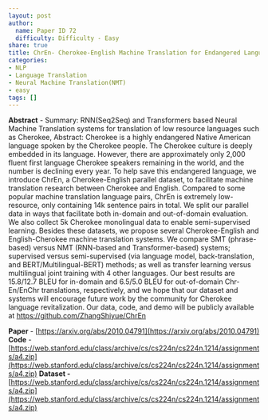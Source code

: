 ```yaml
---
layout: post
author:
  name: Paper ID 72
  difficulty: Difficulty - Easy
share: true
title: ChrEn- Cherokee-English Machine Translation for Endangered Language Revitalization
categories:
- NLP
- Language Translation
- Neural Machine Translation(NMT)
- easy
tags: []
---
```

**Abstract** - Summary: RNN(Seq2Seq) and Transformers based Neural Machine Translation systems for translation of low resource languages such as Cherokee, Abstract: Cherokee is a highly endangered Native American language spoken by the Cherokee people. The Cherokee culture is deeply embedded in its language. However, there are approximately only 2,000 fluent first language Cherokee speakers remaining in the world, and the number is declining every year. To help save this endangered language, we introduce ChrEn, a Cherokee-English parallel dataset, to facilitate machine translation research between Cherokee and English. Compared to some popular machine translation language pairs, ChrEn is extremely low-resource, only containing 14k sentence pairs in total. We split our parallel data in ways that facilitate both in-domain and out-of-domain evaluation. We also collect 5k Cherokee monolingual data to enable semi-supervised learning. Besides these datasets, we propose several Cherokee-English and English-Cherokee machine translation systems. We compare SMT (phrase-based) versus NMT (RNN-based and Transformer-based) systems; supervised versus semi-supervised (via language model, back-translation, and BERT/Multilingual-BERT) methods; as well as transfer learning versus multilingual joint training with 4 other languages. Our best results are 15.8/12.7 BLEU for in-domain and 6.5/5.0 BLEU for out-of-domain Chr-En/EnChr translations, respectively, and we hope that our dataset and systems will encourage future work by the community for Cherokee language revitalization. Our data, code, and demo will be publicly available at https://github.com/ZhangShiyue/ChrEn


**Paper** - [https://arxiv.org/abs/2010.04791](https://arxiv.org/abs/2010.04791)
**Code** - [https://web.stanford.edu/class/archive/cs/cs224n/cs224n.1214/assignments/a4.zip](https://web.stanford.edu/class/archive/cs/cs224n/cs224n.1214/assignments/a4.zip)
**Dataset -** [https://web.stanford.edu/class/archive/cs/cs224n/cs224n.1214/assignments/a4.zip](https://web.stanford.edu/class/archive/cs/cs224n/cs224n.1214/assignments/a4.zip)
    